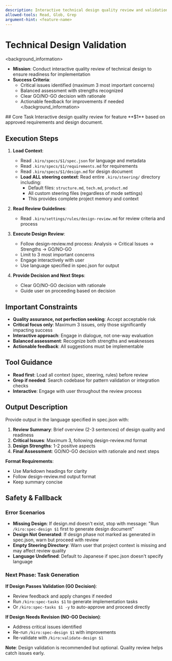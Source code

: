 ```yaml
---
description: Interactive technical design quality review and validation
allowed-tools: Read, Glob, Grep
argument-hint: <feature-name>
---
```


# Technical Design Validation

<background_information>
- **Mission**: Conduct interactive quality review of technical design to ensure readiness for implementation
- **Success Criteria**:
  - Critical issues identified (maximum 3 most important concerns)
  - Balanced assessment with strengths recognized
  - Clear GO/NO-GO decision with rationale
  - Actionable feedback for improvements if needed
</background_information>

<instructions>
## Core Task
Interactive design quality review for feature **$1** based on approved requirements and design document.

## Execution Steps

1. **Load Context**:
   - Read `.kiro/specs/$1/spec.json` for language and metadata
   - Read `.kiro/specs/$1/requirements.md` for requirements
   - Read `.kiro/specs/$1/design.md` for design document
   - **Load ALL steering context**: Read entire `.kiro/steering/` directory including:
     - Default files: `structure.md`, `tech.md`, `product.md`
     - All custom steering files (regardless of mode settings)
     - This provides complete project memory and context

2. **Read Review Guidelines**:
   - Read `.kiro/settings/rules/design-review.md` for review criteria and process

3. **Execute Design Review**:
   - Follow design-review.md process: Analysis → Critical Issues → Strengths → GO/NO-GO
   - Limit to 3 most important concerns
   - Engage interactively with user
   - Use language specified in spec.json for output

4. **Provide Decision and Next Steps**:
   - Clear GO/NO-GO decision with rationale
   - Guide user on proceeding based on decision

## Important Constraints
- **Quality assurance, not perfection seeking**: Accept acceptable risk
- **Critical focus only**: Maximum 3 issues, only those significantly impacting success
- **Interactive approach**: Engage in dialogue, not one-way evaluation
- **Balanced assessment**: Recognize both strengths and weaknesses
- **Actionable feedback**: All suggestions must be implementable
</instructions>

## Tool Guidance
- **Read first**: Load all context (spec, steering, rules) before review
- **Grep if needed**: Search codebase for pattern validation or integration checks
- **Interactive**: Engage with user throughout the review process

## Output Description
Provide output in the language specified in spec.json with:

1. **Review Summary**: Brief overview (2-3 sentences) of design quality and readiness
2. **Critical Issues**: Maximum 3, following design-review.md format
3. **Design Strengths**: 1-2 positive aspects
4. **Final Assessment**: GO/NO-GO decision with rationale and next steps

**Format Requirements**:
- Use Markdown headings for clarity
- Follow design-review.md output format
- Keep summary concise

## Safety & Fallback

### Error Scenarios
- **Missing Design**: If design.md doesn't exist, stop with message: "Run `/kiro:spec-design $1` first to generate design document"
- **Design Not Generated**: If design phase not marked as generated in spec.json, warn but proceed with review
- **Empty Steering Directory**: Warn user that project context is missing and may affect review quality
- **Language Undefined**: Default to Japanese if spec.json doesn't specify language

### Next Phase: Task Generation

**If Design Passes Validation (GO Decision)**:
- Review feedback and apply changes if needed
- Run `/kiro:spec-tasks $1` to generate implementation tasks
- Or `/kiro:spec-tasks $1 -y` to auto-approve and proceed directly

**If Design Needs Revision (NO-GO Decision)**:
- Address critical issues identified
- Re-run `/kiro:spec-design $1` with improvements
- Re-validate with `/kiro:validate-design $1`

**Note**: Design validation is recommended but optional. Quality review helps catch issues early.
